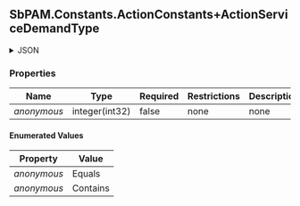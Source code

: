 
<h2 id="tocS_SbPAM.Constants.ActionConstants+ActionServiceDemandType">SbPAM.Constants.ActionConstants+ActionServiceDemandType</h2>

<a id="schemasbpam.constants.actionconstants+actionservicedemandtype"></a>
<a id="schema_SbPAM.Constants.ActionConstants+ActionServiceDemandType"></a>
<a id="tocSsbpam.constants.actionconstants+actionservicedemandtype"></a>
<a id="tocssbpam.constants.actionconstants+actionservicedemandtype"></a>

<details><summary>JSON</summary>


```json
"Equals"

```


</details>

### Properties

|Name|Type|Required|Restrictions|Description|
|---|---|---|---|---|
|*anonymous*|integer(int32)|false|none|none|

#### Enumerated Values

|Property|Value|
|---|---|
|*anonymous*|Equals|
|*anonymous*|Contains|


